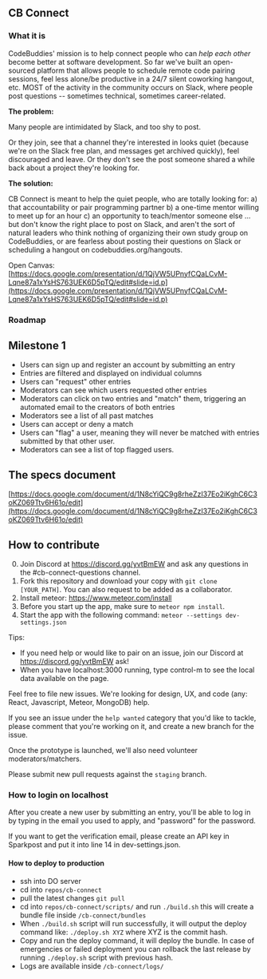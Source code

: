 ## CB Connect

### What it is

CodeBuddies' mission is to help connect people who can _help each other_ become better at software development. So far we've built an open-sourced platform that allows people to schedule remote code pairing sessions, feel less alone/be productive in a 24/7 silent coworking hangout, etc. MOST of the activity in the community occurs on Slack, where people post questions -- sometimes technical, sometimes career-related.

**The problem:**

Many people are intimidated by Slack, and too shy to post.

Or they join, see that a channel they're interested in looks quiet (because we're on the Slack free plan, and messages get archived quickly), feel discouraged and leave. Or they don't see the post someone shared a while back about a project they're looking for.

**The solution:**

CB Connect is meant to help the quiet people, who are totally looking for:
a) that accountability or pair programming partner
b) a one-time mentor willing to meet up for an hour
c) an opportunity to teach/mentor someone else
... but don't know the right place to post on Slack, and aren't the sort of natural leaders who think nothing of organizing their own study group on CodeBuddies, or are fearless about posting their questions on Slack or scheduling a hangout on codebuddies.org/hangouts.

Open Canvas: [https://docs.google.com/presentation/d/1QjVW5UPnyfCQaLCvM-Lqne87a1xYsHS763UEK6D5pTQ/edit#slide=id.p](https://docs.google.com/presentation/d/1QjVW5UPnyfCQaLCvM-Lqne87a1xYsHS763UEK6D5pTQ/edit#slide=id.p)

### Roadmap

## Milestone 1

- Users can sign up and register an account by submitting an entry
- Entries are filtered and displayed on individual columns
- Users can "request" other entries
- Moderators can see which users requested other entries
- Moderators can click on two entries and "match" them, triggering an automated email to the creators of both entries
- Moderators see a list of all past matches
- Users can accept or deny a match
- Users can "flag" a user, meaning they will never be matched with entries submitted by that other user.
- Moderators can see a list of top flagged users.

## The specs document

[https://docs.google.com/document/d/1N8cYiQC9g8rheZzI37Eo2iKghC6C3oKZ069Ttv6H61o/edit](https://docs.google.com/document/d/1N8cYiQC9g8rheZzI37Eo2iKghC6C3oKZ069Ttv6H61o/edit)

## How to contribute

0. Join Discord at https://discord.gg/yvtBmEW and ask any questions in the #cb-connect-questions channel.
1. Fork this repository and download your copy with `git clone [YOUR_PATH]`. You can also request to be added as a collaborator.
1. Install meteor: https://www.meteor.com/install
1. Before you start up the app, make sure to `meteor npm install`.
1. Start the app with the following command: `meteor --settings dev-settings.json`

Tips:

- If you need help or would like to pair on an issue, join our Discord at https://discord.gg/yvtBmEW ask!
- When you have localhost:3000 running, type control-m to see the local data available on the page.

Feel free to file new issues. We're looking for design, UX, and code (any: React, Javascript, Meteor, MongoDB) help.

If you see an issue under the `help wanted` category that you'd like to tackle, please comment that you're working on it, and create a new branch for the issue.

Once the prototype is launched, we'll also need volunteer moderators/matchers.

Please submit new pull requests against the `staging` branch.

### How to login on localhost

After you create a new user by submitting an entry, you'll be able to log in by typing in the email you used to apply, and "password" for the password.

If you want to get the verification email, please create an API key in Sparkpost and put it into line 14 in dev-settings.json.

#### How to deploy to production

- ssh into DO server
- cd into `repos/cb-connect`
- pull the latest changes `git pull`
- cd into `repos/cb-connect/scripts/` and run `./build.sh`
  this will create a bundle file inside `/cb-connect/bundles`
- When `./build.sh` script will run successfully, it will output the deploy command like: `./deploy.sh XYZ` where XYZ is the commit hash.
- Copy and run the deploy command, it will deploy the bundle. In case of emergencies or failed deployment you can rollback the last release by running `./deploy.sh` script with previous hash.
- Logs are available inside `/cb-connect/logs/`
